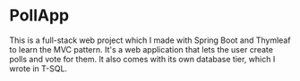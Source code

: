 # PollApp
This is a full-stack web project which I made with Spring Boot and Thymleaf to learn the MVC pattern. It's a web application that lets the user create polls and vote for them. It also comes with its own database tier, which I wrote in T-SQL.
